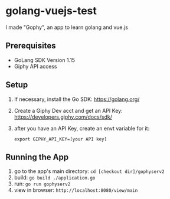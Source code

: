 # golang-vuejs-test
I made "Gophy", an app to learn golang and vue.js


## Prerequisites
- GoLang SDK Version 1.15
- Giphy API access

## Setup
1. If necessary, install the Go SDK: https://golang.org/
2. Create a Giphy Dev acct and get an API Key: https://developers.giphy.com/docs/sdk/

3. after you have an API Key, create an envt variable for it:

    ```export GIPHY_API_KEY=[your API key]```

## Running the App
1. go to the app's main directory: `cd [checkout dir]/gophyserv2`
2. build: `go build ./application.go`
3. run: `go run gophyserv2`
4. view in browser: `http://localhost:8080/view/main`

[](https://imgur.com/aEeR9av)
